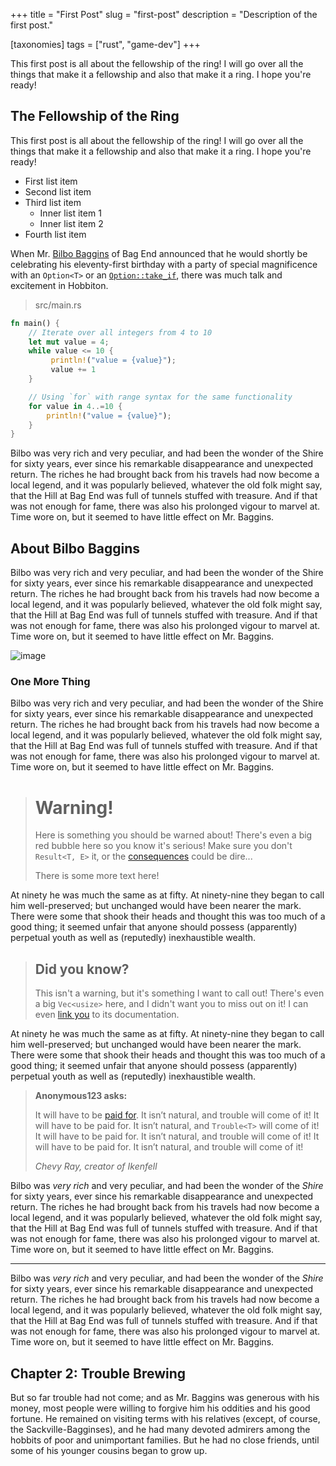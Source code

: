 +++
title = "First Post"
slug = "first-post"
description = "Description of the first post."

[taxonomies]
tags = ["rust", "game-dev"]
+++

This first post is all about the fellowship of the ring! I will go over all the things that
make it a fellowship and also that make it a ring. I hope you're ready!

<!-- more -->

## The Fellowship of the Ring

This first post is all about the fellowship of the ring! I will go over all the things that
make it a fellowship and also that make it a ring. I hope you're ready!

- First list item
- Second list item
- Third list item
    - Inner list item 1
    - Inner list item 2
- Fourth list item

When Mr. [Bilbo Baggins](https://en.wikipedia.org/wiki/Bilbo_Baggins) of Bag End announced that he would shortly be celebrating his eleventy-first birthday with a party of special magnificence with an `Option<T>` or an
[`Option::take_if`](https://doc.rust-lang.org/std/option/enum.Option.html#method.take_if),
there was much talk and excitement in Hobbiton.

> src/main.rs
```rust
fn main() {
    // Iterate over all integers from 4 to 10
    let mut value = 4;
    while value <= 10 {
         println!("value = {value}");
         value += 1
    }

    // Using `for` with range syntax for the same functionality
    for value in 4..=10 {
        println!("value = {value}");
    }
}
```

Bilbo was very rich and very peculiar, and had been the wonder of the Shire for sixty years, ever since his remarkable disappearance and unexpected return. The riches he had brought back from his travels had now become a local legend, and it was popularly believed, whatever the old folk might say, that the Hill at Bag End was full of tunnels stuffed with treasure. And if that was not enough for fame, there was also his prolonged vigour to marvel at. Time wore on, but it seemed to have little effect on Mr. Baggins.

## About Bilbo Baggins

Bilbo was very rich and very peculiar, and had been the wonder of the Shire for sixty years, ever since his remarkable disappearance and unexpected return. The riches he had brought back from his travels had now become a local legend, and it was popularly believed, whatever the old folk might say, that the Hill at Bag End was full of tunnels stuffed with treasure. And if that was not enough for fame, there was also his prolonged vigour to marvel at. Time wore on, but it seemed to have little effect on Mr. Baggins.

![image](https://img.itch.zone/aW1hZ2UvNTU2NDU0LzI5MTYzNzgucG5n/original/6GRlJM.png)


### One More Thing

Bilbo was very rich and very peculiar, and had been the wonder of the Shire for sixty years, ever since his remarkable disappearance and unexpected return. The riches he had brought back from his travels had now become a local legend, and it was popularly believed, whatever the old folk might say, that the Hill at Bag End was full of tunnels stuffed with treasure. And if that was not enough for fame, there was also his prolonged vigour to marvel at. Time wore on, but it seemed to have little effect on Mr. Baggins.

> # <i class="ri-error-warning-line"></i> Warning!
> 
> Here is something you should be warned about! There's even a big red bubble here so you know it's serious!
> Make sure you don't `Result<T, E>` it, or the [consequences](https://doc.rust-lang.org/std/result/enum.Result.html)
> could be dire...
>
> There is some more text here!

At ninety he was much the same as at fifty. At ninety-nine they began to call him well-preserved; but unchanged would have been nearer the mark. There were some that shook their heads and thought this was too much of a good thing; it seemed unfair that anyone should possess (apparently) perpetual youth as well as (reputedly) inexhaustible wealth.

> ## <i class="ri-lightbulb-line"></i> Did you know?
> 
> This isn't a warning, but it's something I want to call out! There's even a big `Vec<usize>` here, and I
> didn't want you to miss out on it! I can even [link you](https://doc.rust-lang.org/std/vec/struct.Vec.html)
> to its documentation.

At ninety he was much the same as at fifty. At ninety-nine they began to call him well-preserved; but unchanged would have been nearer the mark. There were some that shook their heads and thought this was too much of a good thing; it seemed unfair that anyone should possess (apparently) perpetual youth as well as (reputedly) inexhaustible wealth.

> **Anonymous123 asks:**
>
> It will have to be [paid for](https://www.rust-lang.org/). It isn’t natural, and trouble will come of it!
> It will have to be paid for. It isn’t natural, and `Trouble<T>` will come of it!
> It will have to be paid for. It isn’t natural, and trouble will come of it!
> It will have to be paid for. It isn’t natural, and trouble will come of it!
> 
> <cite>Chevy Ray, creator of Ikenfell</cite>

Bilbo was *very rich* and very peculiar, and had been the wonder of the *Shire* for sixty years, ever since his remarkable disappearance and unexpected return. The riches he had brought back from his travels had now become a local legend, and it was popularly believed, whatever the old folk might say, that the Hill at Bag End was full of tunnels stuffed with treasure. And if that was not enough for fame, there was also his prolonged vigour to marvel at. Time wore on, but it seemed to have little effect on Mr. Baggins.

---

Bilbo was *very rich* and very peculiar, and had been the wonder of the *Shire* for sixty years, ever since his remarkable disappearance and unexpected return. The riches he had brought back from his travels had now become a local legend, and it was popularly believed, whatever the old folk might say, that the Hill at Bag End was full of tunnels stuffed with treasure. And if that was not enough for fame, there was also his prolonged vigour to marvel at. Time wore on, but it seemed to have little effect on Mr. Baggins.

## Chapter 2: Trouble Brewing

But so far trouble had not come; and as Mr. Baggins was generous with his money, most people were willing to forgive him his oddities and his good fortune. He remained on visiting terms with his relatives (except, of course, the Sackville-Bagginses), and he had many devoted admirers among the hobbits of poor and unimportant families. But he had no close friends, until some of his younger cousins began to grow up.